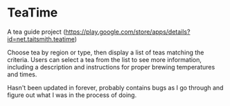 # TeaTime
A tea guide project (https://play.google.com/store/apps/details?id=net.taitsmith.teatime)

Choose tea by region or type, then display a list of teas matching the criteria.
Users can select a tea from the list to see more information, including a description and instructions for proper brewing temperatures and times.

Hasn't been updated in forever, probably contains bugs as I go through and figure out what I was in the process of doing.
